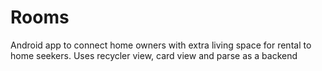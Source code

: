 # Rooms
Android app to connect home owners with extra living space for rental to home seekers. Uses recycler view, card view and parse as a backend
